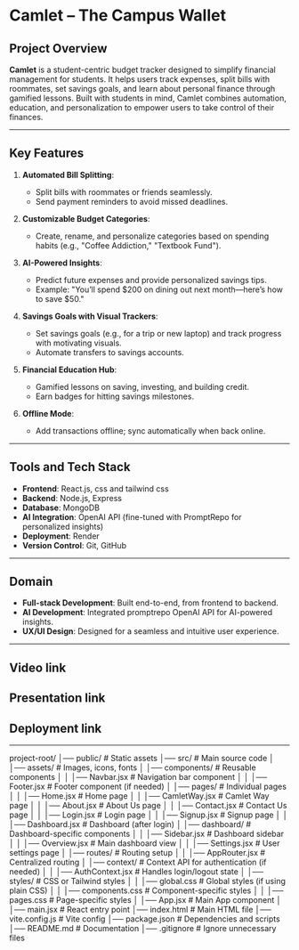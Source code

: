 # Camlet – The Campus Wallet

## Project Overview
**Camlet** is a student-centric budget tracker designed to simplify financial management for students. It helps users track expenses, split bills with roommates, set savings goals, and learn about personal finance through gamified lessons. Built with students in mind, Camlet combines automation, education, and personalization to empower users to take control of their finances.

---

## Key Features
1. **Automated Bill Splitting**:  
   - Split bills with roommates or friends seamlessly.  
   - Send payment reminders to avoid missed deadlines.  

2. **Customizable Budget Categories**:  
   - Create, rename, and personalize categories based on spending habits (e.g., "Coffee Addiction," "Textbook Fund").  

3. **AI-Powered Insights**:  
   - Predict future expenses and provide personalized savings tips.  
   - Example: "You’ll spend $200 on dining out next month—here’s how to save $50."  

4. **Savings Goals with Visual Trackers**:  
   - Set savings goals (e.g., for a trip or new laptop) and track progress with motivating visuals.  
   - Automate transfers to savings accounts.  

5. **Financial Education Hub**:  
   - Gamified lessons on saving, investing, and building credit.  
   - Earn badges for hitting savings milestones.  

6. **Offline Mode**:  
   - Add transactions offline; sync automatically when back online.  

---

## Tools and Tech Stack
- **Frontend**: React.js, css and tailwind css
- **Backend**: Node.js, Express  
- **Database**: MongoDB  
- **AI Integration**: OpenAI API (fine-tuned with PromptRepo for personalized insights)  
- **Deployment**: Render
- **Version Control**: Git, GitHub  

---

## Domain
- **Full-stack Development**: Built end-to-end, from frontend to backend.  
- **AI Development**: Integrated promptrepo OpenAI API for AI-powered insights.  
- **UX/UI Design**: Designed for a seamless and intuitive user experience.  

---

## Video link


## Presentation link


## Deployment link

---

project-root/
│── public/                     # Static assets
│── src/                         # Main source code
│   │── assets/                 # Images, icons, fonts
│   │── components/             # Reusable components
│   │   │── Navbar.jsx          # Navigation bar component
│   │   │── Footer.jsx          # Footer component (if needed)
│   │── pages/                  # Individual pages
│   │   │── Home.jsx            # Home page
│   │   │── CamletWay.jsx       # Camlet Way page
│   │   │── About.jsx           # About Us page
│   │   │── Contact.jsx         # Contact Us page
│   │   │── Login.jsx           # Login page
│   │   │── Signup.jsx          # Signup page
│   │   │── Dashboard.jsx       # Dashboard (after login) 
│   │── dashboard/              # Dashboard-specific components
│   │   │── Sidebar.jsx         # Dashboard sidebar
│   │   │── Overview.jsx        # Main dashboard view
│   │   │── Settings.jsx        # User settings page
│   │── routes/                 # Routing setup
│   │   │── AppRouter.jsx       # Centralized routing
│   │── context/                # Context API for authentication (if needed)
│   │   │── AuthContext.jsx     # Handles login/logout state
│   │── styles/                 # CSS or Tailwind styles
│   │   │── global.css          # Global styles (if using plain CSS)
│   │   │── components.css      # Component-specific styles
│   │   │── pages.css           # Page-specific styles
│   │── App.jsx                 # Main App component
│   │── main.jsx                # React entry point
│── index.html                  # Main HTML file
│── vite.config.js              # Vite config
│── package.json                # Dependencies and scripts
│── README.md                   # Documentation
│── .gitignore                   # Ignore unnecessary files
